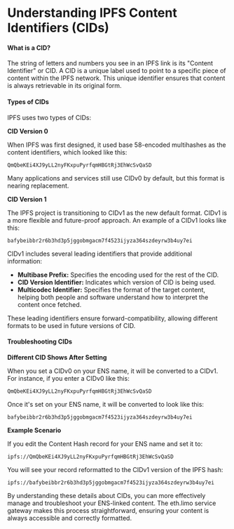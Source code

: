 # Understanding IPFS Content Identifiers (CIDs)

#### What is a CID?

The string of letters and numbers you see in an IPFS link is its "Content Identifier" or CID. A CID is a unique label used to point to a specific piece of content within the IPFS network. This unique identifier ensures that content is always retrievable in its original form.

#### Types of CIDs

IPFS uses two types of CIDs:

**CID Version 0**

When IPFS was first designed, it used base 58-encoded multihashes as the content identifiers, which looked like this:

```
QmQbeKEi4XJ9yLL2nyFKxpuPyrfqmHBGtRj3EhWcSvQaSD
```

Many applications and services still use CIDv0 by default, but this format is nearing replacement.

**CID Version 1**

The IPFS project is transitioning to CIDv1 as the new default format. CIDv1 is a more flexible and future-proof approach. An example of a CIDv1 looks like this:

```
bafybeibbr2r6b3hd3p5jggobmgacm7f4523ijyza364szdeyrw3b4uy7ei
```

CIDv1 includes several leading identifiers that provide additional information:

* **Multibase Prefix:** Specifies the encoding used for the rest of the CID.
* **CID Version Identifier:** Indicates which version of CID is being used.
* **Multicodec Identifier:** Specifies the format of the target content, helping both people and software understand how to interpret the content once fetched.

These leading identifiers ensure forward-compatibility, allowing different formats to be used in future versions of CID.

#### Troubleshooting CIDs

**Different CID Shows After Setting**

When you set a CIDv0 on your ENS name, it will be converted to a CIDv1. For instance, if you enter a CIDv0 like this:

```
QmQbeKEi4XJ9yLL2nyFKxpuPyrfqmHBGtRj3EhWcSvQaSD
```

Once it's set on your ENS name, it will be converted to look like this:

```
bafybeibbr2r6b3hd3p5jggobmgacm7f4523ijyza364szdeyrw3b4uy7ei
```

**Example Scenario**

If you edit the Content Hash record for your ENS name and set it to:

```
ipfs://QmQbeKEi4XJ9yLL2nyFKxpuPyrfqmHBGtRj3EhWcSvQaSD
```

You will see your record reformatted to the CIDv1 version of the IPFS hash:

```
ipfs://bafybeibbr2r6b3hd3p5jggobmgacm7f4523ijyza364szdeyrw3b4uy7ei
```

By understanding these details about CIDs, you can more effectively manage and troubleshoot your ENS-linked content. The eth.limo service gateway makes this process straightforward, ensuring your content is always accessible and correctly formatted.&#x20;
